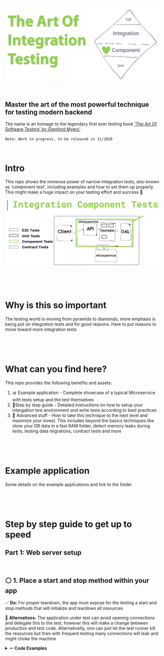 ![Header](/images-for-readme/main-header.jpg "Component Tests")

<br/>

## Master the art of the most powerful technique for testing modern backend

The name is an homage to the legendary first ever testing book ['The Art Of Software Testing' by Glenford Myers'](https://www.amazon.com/Art-Software-Testing-Glenford-Myers/dp/1118031962#ace-g9766277718)

`Note: Work in progress, to be released in 11/2020`

<br/>

# Intro

This repo shows the immense power of narrow integration tests, also known as 'component test', including examples and how to set them up properly. This might make a huge impact on your testing effort and success 🚀

![Header](/images-for-readme/component-diagram.jpg "Component Tests")

<br/><br/><br/>

# Why is this so important

The testing world is moving from pyramids to diamonds, more emphasis is being put on integration tests and for good reasons. Here to put reasons to move toward more integration tests

<br/><br/><br/>

# What can you find here?

This repo provides the following benefits and assets:

1. 📊 Example application - Complete showcase of a typical Microservice with tests setup and the test themselves
2. 🦶Step by step guide - Detailed instructions on how to setup your intergation test environment and write tests according to best practices
2. 🚀 Advanced stuff - How to take this technique to the next level and maximize your invest. This includes beyond the basics techniques like store your DB data in a fast RAM folder, detect memory leaks during tests, testing data migrations, contract tests and more

<br/><br/><br/>

# Example application

Some details on the example applications and link to the folder


<br/><br/><br/>

# Step by step guide to get up to speed

## Part 1: Web server setup

<br/>

## ⚪️ 1. Place a start and stop method within your app

:white_check_mark: **Do:**
For proper teardown, the app must expose for the testing a start and stop methods that will initialize and teardown all resources

👀 **Alternatives:**
The application under test can avoid opening connections and delegate this to the test, however this will make a change between production and test code. Alternativelly, one can just let the test runner kill the resources but then with frequent testing many connections will leak and might choke the machine


<details><summary>✏ <b>Code Examples</b></summary>
  ```
  //my-app.js
  function start(){
  }
  

  function stop(){
  }
  
  ```
  </details>


<br/><br/><br/>

# Advanced techniques

<br/><br/><br/>

# Reference: List of techniques and features

This repo contains examples for writing Node.js backend tests in THE RIGHT WAY including:

- Tests against API
- Isolating 3rd party services
- Stubbing the backend behavior to simulate corner cases
- Database setup with speedy RAM folder that supports both Linux, Mac & Windows
- Local env setup for speedy and convenient tests
- Documentation based contract tests (validating Swagger correctness)
- Consumer-driven contract tests (with PACT)
- Authentication/Login
- Tests with message queues
- Schema migration and seeding
- Data seeding
- Data cleanup
- Error handling tests
- Testing for proper logging and metrics
- Debug configuration and other dev tooling
- Frameworks examples: Serverless, Nest, Fastify, Koa

# How to start learning quickly and conveniently?

Just do:

- npm i
- npm run test:dev
- Open the file ./src/tests/basic-tests
- Follow the code and best practices inside
- Move to more advanced use cases in ./src/tests/


